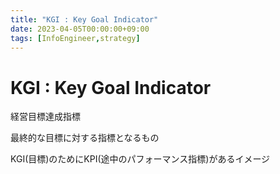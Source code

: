 ```yaml
---
title: "KGI : Key Goal Indicator"
date: 2023-04-05T00:00:00+09:00
tags: [InfoEngineer,strategy]
---
```

# KGI : Key Goal Indicator

経営目標達成指標

最終的な目標に対する指標となるもの

KGI(目標)のためにKPI(途中のパフォーマンス指標)があるイメージ